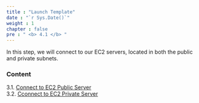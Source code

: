 ```yaml
---
title : "Launch Template"
date : "`r Sys.Date()`"
weight : 1
chapter : false
pre : " <b> 4.1 </b> "
---
```


In this step, we will connect to our EC2 servers, located in both the public and private subnets.

### Content
3.1. [Connect to EC2 Public Server](3.1-public-instance/) \
3.2. [Cconnect to EC2 Private Server](3.2-private-instance/)